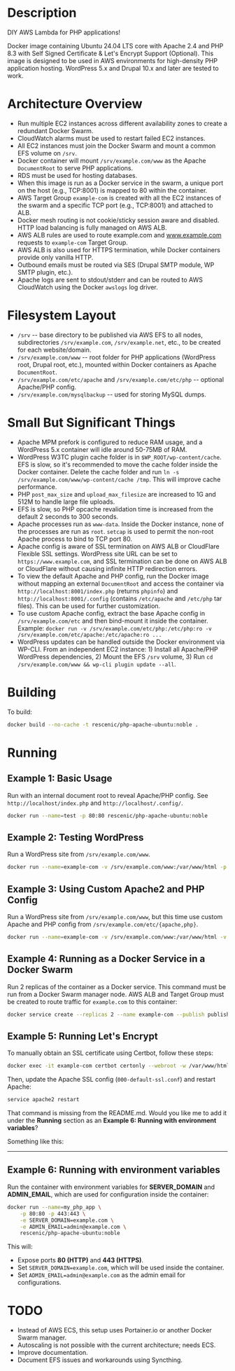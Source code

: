 # Description

DIY AWS Lambda for PHP applications!

Docker image containing Ubuntu 24.04 LTS core with Apache 2.4 and PHP 8.3 with Self Signed Certificate & Let's Encrypt Support (Optional). This image is designed to be used in AWS environments for high-density PHP application hosting. WordPress 5.x and Drupal 10.x and later are tested to work.

# Architecture Overview

- Run multiple EC2 instances across different availability zones to create a redundant Docker Swarm.
- CloudWatch alarms must be used to restart failed EC2 instances.
- All EC2 instances must join the Docker Swarm and mount a common EFS volume on `/srv`.
- Docker container will mount `/srv/example.com/www` as the Apache `DocumentRoot` to serve PHP applications.
- RDS must be used for hosting databases.
- When this image is run as a Docker service in the swarm, a unique port on the host (e.g., TCP:8001) is mapped to 80 within the container.
- AWS Target Group `example-com` is created with all the EC2 instances of the swarm and a specific TCP port (e.g., TCP:8001) and attached to ALB.
- Docker mesh routing is not cookie/sticky session aware and disabled. HTTP load balancing is fully managed on AWS ALB.
- AWS ALB rules are used to route example.com and www.example.com requests to `example-com` Target Group.
- AWS ALB is also used for HTTPS termination, while Docker containers provide only vanilla HTTP.
- Outbound emails must be routed via SES (Drupal SMTP module, WP SMTP plugin, etc.).
- Apache logs are sent to stdout/stderr and can be routed to AWS CloudWatch using the Docker `awslogs` log driver.

# Filesystem Layout

- `/srv` -- base directory to be published via AWS EFS to all nodes, subdirectories `/srv/example.com`, `/srv/example.net`, etc., to be created for each website/domain.
- `/srv/example.com/www` -- root folder for PHP applications (WordPress root, Drupal root, etc.), mounted within Docker containers as Apache `DocumentRoot`.
- `/srv/example.com/etc/apache` and `/srv/example.com/etc/php` -- optional Apache/PHP config.
- `/srv/example.com/mysqlbackup` -- used for storing MySQL dumps.

# Small But Significant Things

- Apache MPM prefork is configured to reduce RAM usage, and a WordPress 5.x container will idle around 50-75MB of RAM.
- WordPress W3TC plugin cache folder is in `$WP_ROOT/wp-content/cache`. EFS is slow, so it's recommended to move the cache folder inside the Docker container. Delete the cache folder and run `ln -s /srv/example.com/www/wp-content/cache /tmp`. This will improve cache performance.
- PHP `post_max_size` and `upload_max_filesize` are increased to 1G and 512M to handle large file uploads.
- EFS is slow, so PHP opcache revalidation time is increased from the default 2 seconds to 300 seconds.
- Apache processes run as `www-data`. Inside the Docker instance, none of the processes are run as `root`. `setcap` is used to permit the non-root Apache process to bind to TCP port 80.
- Apache config is aware of SSL termination on AWS ALB or CloudFlare Flexible SSL settings. WordPress site URL can be set to `https://www.example.com`, and SSL termination can be done on AWS ALB or CloudFlare without causing infinite HTTP redirection errors.
- To view the default Apache and PHP config, run the Docker image without mapping an external `DocumentRoot` and access the container via `http://localhost:8001/index.php` (returns `phpinfo`) and `http://localhost:8001/.config` (contains `/etc/apache` and `/etc/php` tar files). This can be used for further customization.
- To use custom Apache config, extract the base Apache config in `/srv/example.com/etc` and then bind-mount it inside the container. Example: `docker run -v /srv/example.com/etc/php:/etc/php:ro -v /srv/example.com/etc/apache:/etc/apache:ro ...`
- WordPress updates can be handled outside the Docker environment via WP-CLI. From an independent EC2 instance: 1) Install all Apache/PHP WordPress dependencies, 2) Mount the EFS `/srv` volume, 3) Run `cd /srv/example.com/www && wp-cli plugin update --all`.

# Building

To build:

```bash
docker build --no-cache -t rescenic/php-apache-ubuntu:noble .
```

# Running

## Example 1: Basic Usage

Run with an internal document root to reveal Apache/PHP config. See `http://localhost/index.php` and `http://localhost/.config/`.

```bash
docker run --name=test -p 80:80 rescenic/php-apache-ubuntu:noble
```

## Example 2: Testing WordPress

Run a WordPress site from `/srv/example.com/www`.

```bash
docker run --name=example-com -v /srv/example.com/www:/var/www/html -p 80:80 rescenic/php-apache-ubuntu:noble
```

## Example 3: Using Custom Apache2 and PHP Config

Run a WordPress site from `/srv/example.com/www`, but this time use custom Apache and PHP config from `/srv/example.com/etc/{apache,php}`.

```bash
docker run --name=example-com -v /srv/example.com/www:/var/www/html -v /srv/example.com/etc/apache2:/etc/apache2:ro -v /srv/example.com/etc/php:/etc/php:ro -p 80:80 rescenic/php-apache-ubuntu:noble
```

## Example 4: Running as a Docker Service in a Docker Swarm

Run 2 replicas of the container as a Docker service. This command must be run from a Docker Swarm manager node. AWS ALB and Target Group must be created to route traffic for `example.com` to this container:

```bash
docker service create --replicas 2 --name example-com --publish published=8000,target=80,mode=host --mount type=bind,source=/srv/example.com/www,destination=/var/www/html rescenic/php-apache-ubuntu:noble
```

## Example 5: Running Let's Encrypt

To manually obtain an SSL certificate using Certbot, follow these steps:

```bash
docker exec -it example-com certbot certonly --webroot -w /var/www/html -d example.com -d www.example.com
```

Then, update the Apache SSL config (`000-default-ssl.conf`) and restart Apache:

```bash
service apache2 restart
```

That command is missing from the README.md. Would you like me to add it under the **Running** section as an **Example 6: Running with environment variables**?

Something like this:

---

## Example 6: Running with environment variables

Run the container with environment variables for **SERVER_DOMAIN** and **ADMIN_EMAIL**, which are used for configuration inside the container:

```bash
docker run --name=my_php_app \
    -p 80:80 -p 443:443 \
    -e SERVER_DOMAIN=example.com \
    -e ADMIN_EMAIL=admin@example.com \
    rescenic/php-apache-ubuntu:noble
```

This will:

- Expose ports **80 (HTTP)** and **443 (HTTPS)**.
- Set `SERVER_DOMAIN=example.com`, which will be used inside the container.
- Set `ADMIN_EMAIL=admin@example.com` as the admin email for configurations.

# TODO

- Instead of AWS ECS, this setup uses Portainer.io or another Docker Swarm manager.
- Autoscaling is not possible with the current architecture; needs ECS.
- Improve documentation.
- Document EFS issues and workarounds using Syncthing.
